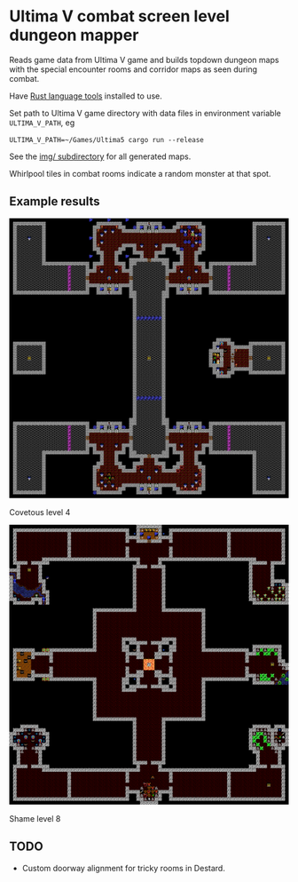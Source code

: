 # Ultima V combat screen level dungeon mapper

Reads game data from Ultima V game and builds topdown dungeon maps with the
special encounter rooms and corridor maps as seen during combat.

Have [Rust language tools](https://www.rust-lang.org/tools/install) installed
to use.

Set path to Ultima V game directory with data files in environment variable
`ULTIMA_V_PATH`, eg

    ULTIMA_V_PATH=~/Games/Ultima5 cargo run --release

See the [img/ subdirectory](img/) for all generated maps.

Whirlpool tiles in combat rooms indicate a random monster at that spot.

## Example results

![Covetous lvl 4](img/covetous-4.png)

Covetous level 4

![Shame lvl 8](img/shame-8.png)

Shame level 8

## TODO

- Custom doorway alignment for tricky rooms in Destard.
